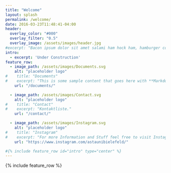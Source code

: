 ```yaml
---
title: "Welcome"
layout: splash
permalink: /welcome/
date: 2016-03-23T11:48:41-04:00
header:
  overlay_color: "#000"
  overlay_filter: "0.5"
  overlay_image: /assets/images/header.jpg
#excerpt: "Bacon ipsum dolor sit amet salami ham hock ham, hamburger corned beef short ribs kielbasa biltong t-bone drumstick tri-tip tail sirloin pork chop."
intro: 
  - excerpt: 'Under Construction'
feature_row:
  - image_path: /assets/images/Documents.svg
    alt: "placeholder logo"
#    title: "Documents"
#    excerpt: "This is some sample content that goes here with **Markdown** formatting."
    url: "/documents/"

  - image_path: /assets/images/Contact.svg
    alt: "placeholder logo"
#    title: "Contact"
#    excerpt: "Kontaktliste."
    url: "/contact/"

  - image_path: /assets/images/Instagram.svg
    alt: "placeholder logo"
#    title: "Instagram"
#    excerpt: "For more Information and Stuff feel free to visit Instagram"
    url: "https://www.instagram.com/astaunibielefeld/"

#{% include feature_row id="intro" type="center" %}
---
```






{% include feature_row %}


